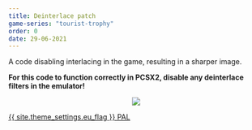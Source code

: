 ```yaml
---
title: Deinterlace patch
game-series: "tourist-trophy"
order: 0
date: 29-06-2021
---
```


A code disabling interlacing in the game, resulting in a sharper image.

**For this code to function correctly in PCSX2, disable any deinterlace filters in the emulator!**

<p class="mod-screenshot" align="center">
<a href="https://i.imgur.com/kJmgif2.png"><img src="https://i.imgur.com/kJmgif2l.png"></a>
</p>

<a href="https://github.com/CookiePLMonster/Console-Cheat-Codes/blob/master/PS2/Tourist%20Trophy/Deinterlace/CA9AA903_deinterlace.pnach" class="button" role="button" target="_blank">{{ site.theme_settings.eu_flag }} PAL</a>